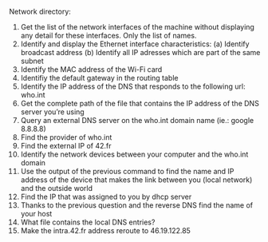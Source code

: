 Network directory:

01. Get the list of the network interfaces of the machine without displaying any detail
for these interfaces. Only the list of names.
02. Identify and display the Ethernet interface characteristics:
  (a) Identify broadcast address
  (b) Identify all IP adresses which are part of the same subnet
03. Identify the MAC address of the Wi-Fi card
04. Identifiy the default gateway in the routing table
05. Identify the IP address of the DNS that responds to the following url: who.int
06. Get the complete path of the file that contains the IP address of the DNS server
you’re using
07. Query an external DNS server on the who.int domain name (ie.: google 8.8.8.8)
08. Find the provider of who.int
09. Find the external IP of 42.fr
10. Identify the network devices between your computer and the who.int domain
11. Use the output of the previous command to find the name and IP address of the
device that makes the link between you (local network) and the outside world
12. Find the IP that was assigned to you by dhcp server
13. Thanks to the previous question and the reverse DNS find the name of your host
14. What file contains the local DNS entries?
15. Make the intra.42.fr address reroute to 46.19.122.85
